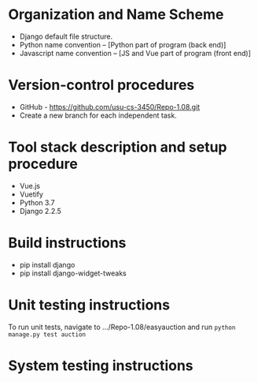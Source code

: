 # Organization and Name Scheme
* Django default file structure.
* Python name convention – [Python part of program (back end)]
* Javascript name convention – [JS and Vue part of program (front end)]
# Version-control procedures
* GitHub - https://github.com/usu-cs-3450/Repo-1.08.git
* Create a new branch for each independent task.

# Tool stack description and setup procedure
* Vue.js
* Vuetify
* Python 3.7
* Django 2.2.5

# Build instructions
* pip install django
* pip install django-widget-tweaks

# Unit testing instructions
To run unit tests, navigate to .../Repo-1.08/easyauction and run `python manage.py test auction`

# System testing instructions
